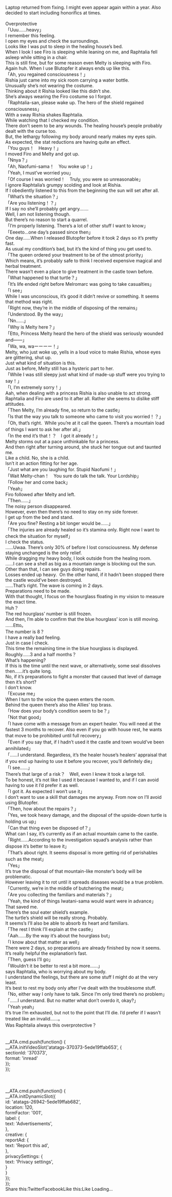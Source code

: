 <br/>
Laptop returned from fixing. I might even appear again within a year. Also decided to start including honorifics at times.<br/>
 <br/>
Overprotective<br/>
「Uuu……heavy」<br/>
I remember this feeling.<br/>
I open my eyes and check the surroundings.<br/>
Looks like I was put to sleep in the healing house’s bed.<br/>
When I look I see Firo is sleeping while leaning on me, and Raphtalia fell asleep while sitting in a chair.<br/>
This is still fine, but for some reason even Melty is sleeping with Firo.<br/>
Again huh. When I use Blutopfer it always ends up like this.<br/>
「Ah, you regained consciousness！」<br/>
Rishia just came into my sick room carrying a water bottle.<br/>
Unusually she’s not wearing the costume.<br/>
Thinking about it Rishia looked like this didn’t she.<br/>
She’s always wearing the Firo costume so I forgot.<br/>
「Raphtalia-san, please wake up. The hero of the shield regained consciousness」<br/>
With a sway Rishia shakes Raphtalia.<br/>
While watching that I checked my condition.<br/>
There don’t seem to be any wounds. The healing house’s people probably dealt with the curse too.<br/>
But, the lethargy following my body around nearly makes my eyes spin.<br/>
As expected, the stat reductions are having quite an effect.<br/>
「You guys！　Heavy！」<br/>
I moved Firo and Melty and got up.<br/>
「Nnya？」<br/>
「Ah, Naofumi-sama！　You woke up！」<br/>
「Yeah, I must’ve worried you」<br/>
「Of course I was worried！　Truly, you were so unreasonable」<br/>
I ignore Raphtalia’s grumpy scolding and look at Rishia.<br/>
If I obediently listened to this from the beginning the sun will set after all.<br/>
「What’s the situation？」<br/>
「Are you listening！？」<br/>
If I say no she’ll probably get angry…….<br/>
Well, I am not listening though.<br/>
But there’s no reason to start a quarrel.<br/>
「I’m properly listening. There’s a lot of other stuff I want to know」<br/>
「Eeeeto…one day’s passed since then」<br/>
One day……When I released Blutopfer before it took 2 days so it’s pretty fast.<br/>
As usual my condition’s bad, but it’s the kind of thing you get used to.<br/>
「The queen ordered your treatment to be of the utmost priority」<br/>
Which means, it’s probably safe to think I received expensive magical and herbal treatment.<br/>
There wasn’t even a place to give treatment in the castle town before.<br/>
「What happened to that turtle？」<br/>
「It’s life ended right before Melromarc was going to take casualties」<br/>
「I see」<br/>
While I was unconscious, it’s good it didn’t revive or something. It seems that method was right.<br/>
「Right now, they’re in the middle of disposing of the remains」<br/>
「Understood. By the way」<br/>
「Nn……」<br/>
「Why is Melty here？」<br/>
「Etto, Princess Melty heard the hero of the shield was seriously wounded and――」<br/>
「Wa, wa, waーーーー！」<br/>
Melty, who just woke up, yells in a loud voice to make Rishia, whose eyes are glittering, shut up.<br/>
Just what kind of situation is this.<br/>
Just as before, Melty still has a hysteric part to her.<br/>
「While I was still sleepy just what kind of made-up stuff were you trying to say！」<br/>
「I, I’m extremely sorry！」<br/>
Aah, when dealing with a princess Rishia is also unable to act strong.<br/>
Raphtalia and Firo are used to it after all. Rather she seems to dislike stiff attitudes.<br/>
「Then Melty, I’m already fine, so return to the castle」<br/>
「Is that the way you talk to someone who came to visit you worried！？」<br/>
「Oh, that’s right.  While you’re at it call the queen. There’s a mountain load of things I want to ask her after all.」<br/>
「In the end it’s that！？　I got it already！」<br/>
Melty storms out at a pace unthinkable for a princess.<br/>
And then right after turning around, she stuck her tongue out and taunted me.<br/>
Like a child. No, she is a child.<br/>
Isn’t it an action fitting for her age.<br/>
「Just what are you laughing for. Stupid Naofumi！」<br/>
「Wait Melty-chan！　You sure do talk the talk. Your Lordship」<br/>
「Follow her and come back」<br/>
「Yeah」<br/>
Firo followed after Melty and left.<br/>
「Then……」<br/>
The noisy person disappeared.<br/>
However, even then there’s no need to stay on my side forever.<br/>
I get up from the bed and stand.<br/>
「Are you fine? Resting a bit longer would be……」<br/>
「The injuries are already healed so it’s stamina only. Right now I want to check the situation for myself」<br/>
I check the status.<br/>
……Uwaa. There’s only 30% of before I lost consciousness. My defense staying unchanged is the only relief.<br/>
While dragging my heavy body, I look outside from the healing room.<br/>
……I can see a shell as big as a mountain range is blocking out the sun.<br/>
Other than that, I can see guys doing repairs.<br/>
Losses ended up heavy.  On the other hand, if it hadn’t been stopped there the castle would’ve been destroyed.<br/>
……That’s right. The wave is coming in 2 days.<br/>
Preparations need to be made.<br/>
With that thought, I focus on the hourglass floating in my vision to measure the exact time.<br/>
Huh？<br/>
The red hourglass’ number is still frozen.<br/>
And then, I’m able to confirm that the blue hourglass’ icon is still moving.<br/>
……Etto。<br/>
The number is 8？<br/>
I have a really bad feeling.<br/>
Just in case I check.<br/>
This time the remaining time in the blue hourglass is displayed.<br/>
Roughly……3 and a half months？<br/>
What’s happening?<br/>
If this is the time until the next wave, or alternatively, some seal dissolves then……it’s quite long.<br/>
No, if it’s preparations to fight a monster that caused that level of damage then it’s short?<br/>
I don’t know.<br/>
「Excuse me」<br/>
When I turn to the voice the queen enters the room.<br/>
Behind the queen there’s also the Allies’ top brass.<br/>
「How does your body’s condition seem to be？」<br/>
「Not that good」<br/>
「I have come with a message from an expert healer. You will need at the fastest 3 months to recover. Also even if you go with house rest, he wants that move to be prohibited until full recovery」<br/>
「Even if you say that, if I hadn’t used it the castle and town would’ve been annihilated」<br/>
「……I understand. Regardless, it’s the healer house’s healers’ appraisal that if you end up having to use it before you recover, you’ll definitely die」<br/>
「I see……」<br/>
There’s that large of a risk？　Well, even I knew it took a large toll.<br/>
To be honest, it’s not like I used it because I wanted to, and if I can avoid having to use it I’d prefer it as well.<br/>
「I got it. As expected I won’t use it」<br/>
I don’t want to use a skill that damages me anyway. From now on I’ll avoid using Blutopfer.<br/>
「Then, how about the repairs？」<br/>
「Yes, we took heavy damage, and the disposal of the upside-down turtle is holding us up」<br/>
「Can that thing even be disposed of？」<br/>
What can I say, it’s currently as if an actual mountain came to the castle.<br/>
「Right……According to the investigation squad’s analysis rather than dispose it’s better to leave it」<br/>
「That’s about right. It seems disposal is more getting rid of perishables such as the meat」<br/>
「Yes」<br/>
It’s true the disposal of that mountain-like monster’s body will be problematic.<br/>
However leaving it to rot until it spreads diseases would be a true problem.<br/>
「Currently, we’re in the middle of butchering the meat」<br/>
「Are you collecting the familiars and materials？」<br/>
「Yeah, the kind of things Iwatani-sama would want were in advance」<br/>
That saved me.<br/>
There’s the soul eater shield’s example.<br/>
The turtle’s shield will be really strong. Probably.<br/>
It seems’s I’ll also be able to absorb its heart and familiars.<br/>
「The rest I think I’ll explain at the castle」<br/>
「Aah……By the way it’s about the hourglass but」<br/>
「I know about that matter as well」<br/>
There were 2 days, so preparations are already finished by now it seems.<br/>
It’s really helpful the explanation’s fast.<br/>
「Then, guess I’ll go」<br/>
「Wouldn’t it be better to rest a bit more……」<br/>
says Raphtalia, who is worrying about my body.<br/>
I understand the feelings, but there are some stuff I might do at the very least.<br/>
It’s best to rest my body only after I’ve dealt with the troublesome stuff.<br/>
「No, either way I only have to talk. Since I’m only tired there’s no problem」<br/>
「……I understand. But no matter what don’t overdo it, okay?」<br/>
「Yeah yeah」<br/>
It’s true I’m exhausted, but not to the point that I’ll die. I’d prefer if I wasn’t treated like an invalid……。<br/>
Was Raphtalia always this overprotective？<br/>
<br/>
<br/>
            __ATA.cmd.push(function() {<br/>
                __ATA.initVideoSlot('atatags-370373-5ede19ffab653', {<br/>
                    sectionId: '370373',<br/>
                    format: 'inread'<br/>
                });<br/>
            });<br/>
        <br/>
 <br/>
<br/>
				__ATA.cmd.push(function() {<br/>
					__ATA.initDynamicSlot({<br/>
						id: 'atatags-26942-5ede19ffab682',<br/>
						location: 120,<br/>
						formFactor: '001',<br/>
						label: {<br/>
							text: 'Advertisements',<br/>
						},<br/>
						creative: {<br/>
							reportAd: {<br/>
								text: 'Report this ad',<br/>
							},<br/>
							privacySettings: {<br/>
								text: 'Privacy settings',<br/>
							}<br/>
						}<br/>
					});<br/>
				});<br/>
			Share this:TwitterFacebookLike this:Like Loading... <br/>
